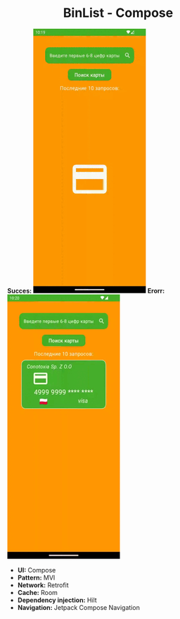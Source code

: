 <h1 align="center">BinList - Compose</h1>

**Succes:** ![](https://github.com/Andewbase/TestBinList/blob/compose/succes.gif)  **Erorr:**  ![](https://github.com/Andewbase/TestBinList/blob/compose/erorr.gif)

- **UI:** Compose
- **Pattern:** MVI
- **Network:** Retrofit
- **Cache:** Room
- **Dependency injection:** Hilt       
- **Navigation:** Jetpack Compose Navigation
